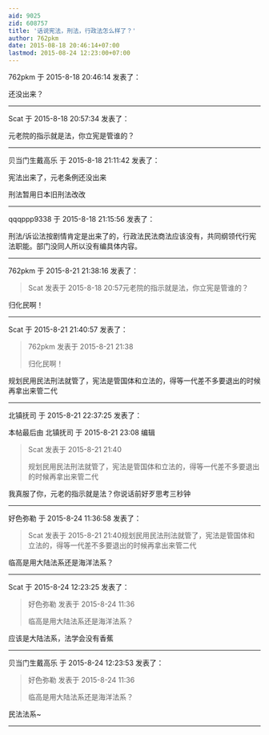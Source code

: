 ```yaml
---
aid: 9025
zid: 608757
title: '话说宪法，刑法，行政法怎么样了？'
author: 762pkm
date: 2015-08-18 20:46:14+07:00
lastmod: 2015-08-24 12:23:00+07:00
---
```


762pkm 于 2015-8-18 20:46:14 发表了：

还没出来？

---------

Scat 于 2015-8-18 20:57:34 发表了：

元老院的指示就是法，你立宪是管谁的？

---------

贝当门生戴高乐 于 2015-8-18 21:11:42 发表了：

宪法出来了，元老条例还没出来

刑法暂用日本旧刑法改改

---------

qqqppp9338 于 2015-8-18 21:15:56 发表了：

刑法/诉讼法按剧情肯定是出来了的，行政法民法商法应该没有，共同纲领代行宪法职能。部门没同人所以没有编具体内容。

---------

762pkm 于 2015-8-21 21:38:16 发表了：

> Scat 发表于 2015-8-18 20:57元老院的指示就是法，你立宪是管谁的？



归化民啊！

---------

Scat 于 2015-8-21 21:40:57 发表了：

> 762pkm 发表于 2015-8-21 21:38
> 
> 归化民啊！



规划民用民法刑法就管了，宪法是管国体和立法的，得等一代差不多要退出的时候再拿出来管二代

---------

北镇抚司 于 2015-8-21 22:37:25 发表了：

本帖最后由 北镇抚司 于 2015-8-21 23:08 编辑 


> 
> Scat 发表于 2015-8-21 21:40
> 
> 规划民用民法刑法就管了，宪法是管国体和立法的，得等一代差不多要退出的时候再拿出来管二代



我真服了你，元老的指示就是法？你说话前好歹思考三秒钟

---------

好色弥勒 于 2015-8-24 11:36:58 发表了：

> Scat 发表于 2015-8-21 21:40规划民用民法刑法就管了，宪法是管国体和立法的，得等一代差不多要退出的时候再拿出来管二代



临高是用大陆法系还是海洋法系？

---------

Scat 于 2015-8-24 12:23:25 发表了：

> 好色弥勒 发表于 2015-8-24 11:36
> 
> 临高是用大陆法系还是海洋法系？



应该是大陆法系，法学会没有香蕉

---------

贝当门生戴高乐 于 2015-8-24 12:23:53 发表了：

> 好色弥勒 发表于 2015-8-24 11:36
> 
> 临高是用大陆法系还是海洋法系？



民法法系~

---------

